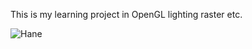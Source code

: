 This is my learning project in OpenGL lighting raster etc.

![Hane](/Texture/awesomeface.png?raw=true "Hane Picture test")
